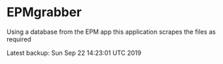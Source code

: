 # EPMgrabber
Using a database from the EPM app this application scrapes the files as required


Latest backup: Sun Sep 22 14:23:01 UTC 2019
